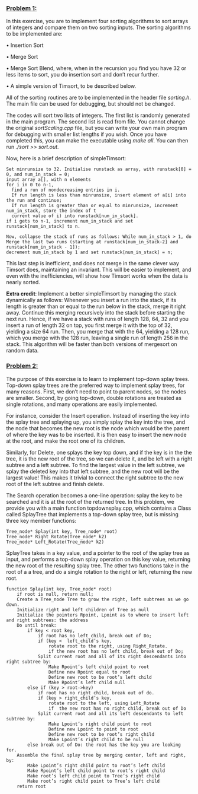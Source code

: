 ### <ins>Problem 1:</ins>
In this exercise, you are to implement four sorting algorithms to sort arrays of integers and compare them on two sorting inputs. The sorting algorithms
to be implemented are:

• Insertion Sort

• Merge Sort

• Merge Sort Blend, where, when in the recursion you find you have 32 or less items to sort, you do insertion sort and don’t recur further.

• A simple version of Timsort, to be described below.

All of the sorting routines are to be implemented in the header file *sorting.h*. The main file can be used for debugging, but should not be changed.

The codes will sort two lists of integers. The first list is randomly generated in the main program. The second list is read from file. You cannot change
the original *sortScaling.cpp* file, but you can write your own main program for debugging with smaller list lengths if you wish. Once you have completed this,
you can make the executable using *make all*. You can then run *./sort >> sort.out*.

Now, here is a brief description of simpleTimsort:

    Set minrunsize to 32. Initialise runstack as array, with runstack[0] = 0, and num_in_stack = 0;
    input array a[], with n elements
    for i in 0 to n-1,
      find a run of nondecreasing entries in i.
      If run length is less than minrunsize, insert element of a[i] into the run and continue;
      If run length is greater than or equal to minrunsize, increment num_in_stack, store the index of t
      current value of i) into runstack[num_in_stack].
    if i gets to n-1, increment num_in_stack and set runstack[num_in_stack] to n.
    
    Now, collapse the stack of runs as follows: While num_in_stack > 1, do
    Merge the last two runs (starting at runstack[num_in_stack-2] and runstack[num_in_stack - 1]);
    decrement num_in_stack by 1 and set runstack[num_in_stack] = n;
    
This last step is inefficient, and does not merge in the same clever way Timsort does, maintaining an invariant. This will be easier to implement, and even
with the inefficiencies, will show how Timsort works when the data is nearly sorted.

**Extra credit**: Implement a better simpleTimsort by managing the stack dynamically as follows: Whenever you insert a run into the stack, if its length
is greater than or equal to the run below in the stack, merge it right away. Continue this merging recursively into the stack before starting the next run.
Hence, if we have a stack with runs of length 128, 64, 32 and you insert a run of length 32 on top, you first merge it with the top of 32, yielding a
size 64 run. Then, you merge that with the 64, yielding a 128 run, which you merge with the 128 run, leaving a single run of length 256 in the stack.
This algorithm will be faster than both versions of mergesort on random data.

### <ins>Problem 2:</ins>
The purpose of this exercise is to learn to implement top-down splay trees. Top-down splay trees are the preferred way to implement splay trees, 
for many reasons. First, we don’t need to point to parent nodes, so the nodes are smaller. Second, by going top-down, double rotations are treated
as single rotations, and many operations are easily implemented.

For instance, consider the Insert operation. Instead of inserting the key into the splay tree and splaying up, you simply splay the key into the tree, 
and the node that becomes the new root is the node which would be the parent of where the key was to be inserted. It is then easy to insert the new node 
at the root, and make the root one of its children.

Similarly, for Delete, one splays the key top down, and if the key is in the the tree, it is the new root of the tree, so we can delete it, and be left 
with a right subtree and a left subtree. To find the largest value in the left subtree, we splay the deleted key into that left subtree, and the new root 
will be the largest value! This makes it trivial to connect the right subtree to the new root of the left subtree and finish delete.

The Search operation becomes a one-line operation: splay the key to be searched and it is at the root of the returned tree.
In this problem, we provide you with a main function topdownsplay.cpp, which contains a Class called SplayTree that implements a top-down splay tree, but
is missing three key member functions:

    Tree_node* Splay(int key, Tree_node* root) 
    Tree_node* Right_Rotate(Tree_node* k2)
    Tree_node* Left_Rotate(Tree_node* k2)

SplayTree takes in a key value, and a pointer to the root of the splay tree as input, and performs a top-down splay operation on this key value, 
returning the new root of the resulting splay tree. The other two functions take in the root of a a tree, and do a single rotation to the right or left, 
returning the new root.

    function Splay(int key, Tree_node* root)
        if root is null, return null;
        Create a Tree_node Tree to grow the right, left subtrees as we go down.
        Initialize right and left children of Tree as null
        Initialize the pointers Rpoint, Lpoint as to where to insert left and right subtrees: the address
        Do until break:
            if key < root key,
                if root has no left_child, break out of Do;
                if (key <  left_child’s key,
                    rotate root to the right, using Right_Rotate.
                    if the new root has no left child, break out of Do;
                Split current root and all of its right descendants into right subtree by:
                    Make Rpoint’s left child point to root
                    Define new Rpoint equal to root
                    Define new root to be root’s left child
                    Make Rpoint’s left child null
            else if (key > root->key)
                if root has no right child, break out of do.
                if (key > right_child’s key,
                    rotate root to the left, using Left_Rotate
                    if  the new root has no right child, break out of Do
                Split current root and all its left descendants to left subtree by:
                    Make Lpoint’s right child point to root
                    Define new Lpoint to point to root
                    Define new root to be root’s right child
                    Make Lpoint’s right child to be null
            else break out of Do: the root has the key you are looking for.
        Assemble the final splay tree by merging center, left and right, by:
            Make Lpoint’s right child point to root’s left child
            Make Rpoint’s left child point to root’s right child
            Make root’s left child point to Tree’s right child
            Make root’s right child point to Tree’s left child
        return root
